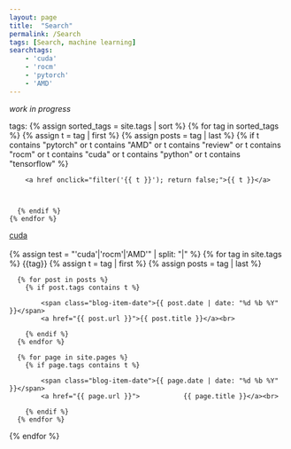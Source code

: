 ```yaml
---
layout: page
title:  "Search"
permalink: /Search
tags: [Search, machine learning]
searchtags:
    - 'cuda'
    - 'rocm'
    - 'pytorch'
    - 'AMD'
---
```


<script>
function filter(tag) {
  setActiveTag(tag);
  showContainer(tag);
}

function setActiveTag(tag) {
  // loop through all items and remove active class
  var items = document.getElementsByClassName('blog-tag-item');
  for(var i=0; i < items.length; i++) {
    items[i].setAttribute('class', 'blog-tag-item');
  }

  // set the selected tag's item to active
  var item = document.getElementById(tag + '-item');
  if(item) {
    item.setAttribute('class', 'blog-tag-item active');
  }
}

function showContainer(tag) {
  // loop through all lists and hide them
  var lists = document.getElementsByClassName('blog-list-container');
  for(var i=0; i < lists.length; i++) {
    lists[i].setAttribute('class', 'blog-list-container hidden');
  }

  // remove the hidden class from the list corresponding to the selected tag
  var list = document.getElementById(tag + '-container');
  if(list) {
    list.setAttribute('class', 'blog-list-container');
  }
}


  </script>

*work in progress*

<html>
tags:
    {% assign sorted_tags = site.tags | sort %}
    {% for tag in sorted_tags %}
      {% assign t = tag | first %}
      {% assign posts = tag | last %}
      {% if t contains "pytorch" or t contains "AMD" or t contains "review" or t contains "rocm" or t contains "cuda" or t contains "python" or t contains "tensorflow" %}

        <a href onclick="filter('{{ t }}'); return false;">{{ t }}</a>

        

      {% endif %}
    {% endfor %}


<a href onclick="filter('cuda'); return false;">cuda</a>
<br>
<br>
  {% assign test = "'cuda'|'rocm'|'AMD'" | split: "|" %}
  {% for tag in site.tags %}
  {{tag}}
  {% assign t = tag | first %}
  {% assign posts = tag | last %}
  <div class="blog-list-container hidden" id="{{ t }}-container">
  
      {% for post in posts %}
        {% if post.tags contains t %}
      
            <span class="blog-item-date">{{ post.date | date: "%d %b %Y" }}</span>
            <a href="{{ post.url }}">{{ post.title }}</a><br>
      
        {% endif %}
      {% endfor %}

      {% for page in site.pages %}
        {% if page.tags contains t %}
      
            <span class="blog-item-date">{{ page.date | date: "%d %b %Y" }}</span>
            <a href="{{ page.url }}">           {{ page.title }}</a><br>
      
        {% endif %}
      {% endfor %}
  </div>
{% endfor %}

</html>